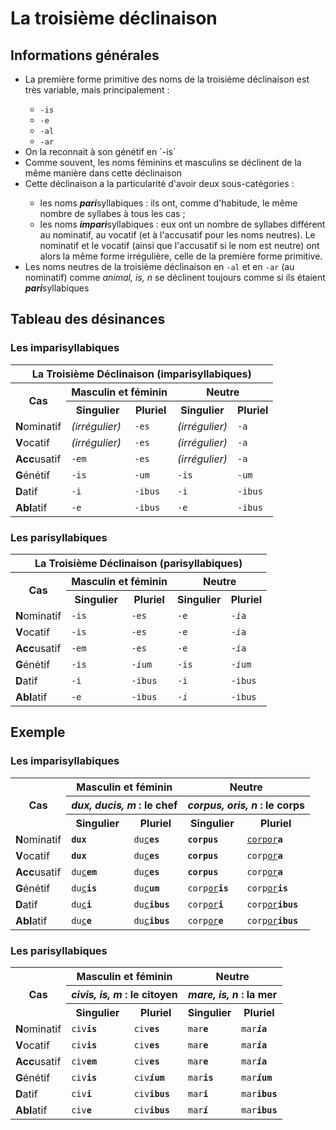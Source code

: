 # La troisième déclinaison

## Informations générales

<ul>
 <li>La première forme primitive des noms de la troisième déclinaison est très variable, mais principalement :</li>
  <ul>
   <li> <code>-is</code></li>
   <li> <code>-e</code></li>
   <li> <code>-al</code></li>
   <li> <code>-ar</code></li>
  </ul>
 <li>On la reconnait à son génétif en `-is`</li>
 <li>Comme souvent, les noms féminins et masculins se déclinent de la même manière dans cette déclinaison</li>
 <li>Cette déclinaison a la particularité d'avoir deux sous-catégories :</li>
  <ul>
   <li> les noms <b><i>pari</i></b>syllabiques : ils ont, comme d'habitude, le même nombre de syllabes à tous les cas ;</li>
   <li> les noms <b><i>impari</i></b>syllabiques : eux ont un nombre de syllabes différent au nominatif, au vocatif (et à l'accusatif pour les noms neutres). Le nominatif et le vocatif (ainsi que l'accusatif si le nom est neutre) ont alors la même forme irrégulière, celle de la première forme primitive.</li>
  </ul>
 <li>Les noms neutres de la troisième déclinaison en <code>-al</code> et en <code>-ar</code> (au nominatif) comme <i>animal, is, n</i> se déclinent toujours comme si ils étaient <b><i>pari</i></b>syllabiques</li>
</ul>

## Tableau des désinances

### Les imparisyllabiques

<table>
 <tr>
  <th colspan="5">La Troisième Déclinaison (imparisyllabiques)</th>
 </tr>
 <tr>
  <th rowspan="2">Cas</th>
  <th colspan="2">Masculin et féminin</th>
  <th colspan="2">Neutre</th>
 </tr>
 <tr>
  <th>Singulier</th>
  <th>Pluriel</th>
  <th>Singulier</th>
  <th>Pluriel</th>
 </tr>
 <tr>
  <td><b>N</b>ominatif</td>
  <td><i>(irrégulier)</i></td>
  <td><code>-es</code></td>
  <td><i>(irrégulier)</i></td>
  <td><code>-a</code></td>
 </tr>
 <tr>
  <td><b>V</b>ocatif</td>
  <td><i>(irrégulier)</i></td>
  <td><code>-es</code></td>
  <td><i>(irrégulier)</i></td>
  <td><code>-a</code></td>
 </tr>
 <tr>
  <td><b>Acc</b>usatif</td>
  <td><code>-em</td>
  <td><code>-es</code></td>
  <td><i>(irrégulier)</i></td>
  <td><code>-a</code></td>
 </tr>
 <tr>
  <td><b>G</b>énétif</td>
  <td><code>-is</code></td>
  <td><code>-um</code></td>
  <td><code>-is</code></td>
  <td><code>-um</code></td>
 </tr>
 <tr>
  <td><b>D</b>atif</td>
  <td><code>-i</code></td>
  <td><code>-ibus</code></td>
  <td><code>-i</code></td>
  <td><code>-ibus</code></td>
 </tr>
 <tr>
  <td><b>Abl</b>atif</td>
  <td><code>-e</code></td>
  <td><code>-ibus</code></td>
  <td><code>-e</code></td>
  <td><code>-ibus</code></td>
 </tr>
</table>

### Les parisyllabiques

<table>
 <tr>
  <th colspan="5">La Troisième Déclinaison (parisyllabiques)</th>
 </tr>
 <tr>
  <th rowspan="2">Cas</th>
  <th colspan="2">Masculin et féminin</th>
  <th colspan="2">Neutre</th>
 </tr>
 <tr>
  <th>Singulier</th>
  <th>Pluriel</th>
  <th>Singulier</th>
  <th>Pluriel</th>
 </tr>
 <tr>
  <td><b>N</b>ominatif</td>
  <td><code>-is</code></td>
  <td><code>-es</code></td>
  <td><code>-e</code></td>
  <td><code>-<i>i</i>a</code></td>
 </tr>
 <tr>
  <td><b>V</b>ocatif</td>
  <td><code>-is</code></td>
  <td><code>-es</code></td>
  <td><code>-e</code></td>
  <td><code>-<i>i</i>a</code></td>
 </tr>
 <tr>
  <td><b>Acc</b>usatif</td>
  <td><code>-em</code></td>
  <td><code>-es</code></td>
  <td><code>-e</code></td>
  <td><code>-<i>i</i>a</code></td>
 </tr>
 <tr>
  <td><b>G</b>énétif</td>
  <td><code>-is</code></td>
  <td><code>-<i>i</i>um</code></td>
  <td><code>-is</code></td>
  <td><code>-<i>i</i>um</code></td>
 </tr>
 <tr>
  <td><b>D</b>atif</td>
  <td><code>-i</code></td>
  <td><code>-ibus</code></td>
  <td><code>-i</code></td>
  <td><code>-ibus</code></td>
 </tr>
 <tr>
  <td><b>Abl</b>atif</td>
  <td><code>-e</code></td>
  <td><code>-ibus</code></td>
  <td><code>-<i>i</i></code></td>
  <td><code>-ibus</code></td>
 </tr>
</table>

## Exemple

### Les imparisyllabiques

<table>
 <tr>
  <th rowspan="3">Cas</th>
  <th colspan="2">Masculin et féminin</th>
  <th colspan="2">Neutre</th>
 </tr>
 <tr>
  <th colspan="2"><i>dux, ducis, m</i> : le chef</th>
  <th colspan="2"><i>corpus, oris, n</i> : le corps</th>
 </tr>
 <tr>
  <th>Singulier</th>
  <th>Pluriel</th>
  <th>Singulier</th>
  <th>Pluriel</th>
 </tr>
 <tr>
  <td><b>N</b>ominatif</td>
  <td><code><b>dux</b></code></td>
  <td><code>du<u>c</u><b>es<b></code></td>
  <td><code><b>corpus</b></code></td>
  <td><code><u>corpor</u><b>a</b></code></td>
 </tr>
 <tr>
  <td><b>V</b>ocatif</td>
  <td><code><b>dux</b></code></td>
  <td><code>du<u>c</u><b>es<b></code></td>
  <td><code><b>corpus</b></code></td>
  <td><code>corp<u>or</u><b>a</b></code></td>
 </tr>
 <tr>
  <td><b>Acc</b>usatif</td>
  <td><code>du<u>c</u><b>em</b></code></td>
  <td><code>du<u>c</u><b>es</b></code></td>
  <td><code><b>corpus</b></code></td>
  <td><code>corp<u>or</u><b>a</b></code></td>
 </tr>
 <tr>
  <td><b>G</b>énétif</td>
  <td><code>du<u>c</u><b>is</b></code></td>
  <td><code>du<u>c</u><b>um</b></code></td>
  <td><code>corp<u>or</u><b>is</b></code></td>
  <td><code>corp<u>or</u><b>is</um</code></td>
 </tr>
 <tr>
  <td><b>D</b>atif</td>
  <td><code>du<u>c</u><b>i</b></code></td>
  <td><code>du<u>c</u><b>ibus</b></code></td>
  <td><code>corp<u>or</u><b>i</b></code></td>
  <td><code>corp<u>or</u><b>ibus</b></code></td>
 </tr>
 <tr>
  <td><b>Abl</b>atif</td>
  <td><code>du<u>c</u><b>e</b></code></td>
  <td><code>du<u>c</u><b>ibus</b></code></td>
  <td><code>corp<u>or</u><b>e</b></code></td>
  <td><code>corp<u>or</u><b>ibus</b></code></td>
 </tr>
</table>

### Les parisyllabiques

<table>
 <tr>
  <th rowspan="3">Cas</th>
  <th colspan="2">Masculin et féminin</th>
  <th colspan="2">Neutre</th>
 </tr>
 <tr>
  <th colspan="2"><i>civis, is, m</i> : le citoyen</th>
  <th colspan="2"><i>mare, is, n</i> : la mer</th>
 </tr>
 <tr>
  <th>Singulier</th>
  <th>Pluriel</th>
  <th>Singulier</th>
  <th>Pluriel</th>
 </tr>
 <tr>
  <td><b>N</b>ominatif</td>
  <td><code>civ<b>is</b></code></td>
  <td><code>civ<b>es</code></td>
  <td><code>mar<b>e</b></code></td>
  <td><code>mar<b><i>i</i>a</b></code></td>
 </tr>
 <tr>
  <td><b>V</b>ocatif</td>
  <td><code>civ<b>is</b></code></td>
  <td><code>civ<b>es</code></td>
  <td><code>mar<b>e</b></code></td>
  <td><code>mar<b><i>i</i>a</code></td>
 </tr>
 <tr>
  <td><b>Acc</b>usatif</td>
  <td><code>civ<b>em</b></code></td>
  <td><code>civ<b>es</code></td>
  <td><code>mar<b>e</b></code></td>
  <td><code>mar<b><i>i</i>a</code></td>
 </tr>
 <tr>
  <td><b>G</b>énétif</td>
  <td><code>civ<b>is</b></code></td>
  <td><code>civ<b><i>i</i>um</code></td>
  <td><code>mar<b>is</b></code></td>
  <td><code>mar<b><i>i</i>um</code></td>
 </tr>
 <tr>
  <td><b>D</b>atif</td>
  <td><code>civ<b>i</b></code></td>
  <td><code>civ<b>ibus</code></td>
  <td><code>mar<b>i</b></code></td>
  <td><code>mar<b>ibus</code></td>
 </tr>
 <tr>
  <td><b>Abl</b>atif</td>
  <td><code>civ<b>e</b></code></td>
  <td><code>civ<b>ibus</code></td>
  <td><code>mar<b><i>i</i></b></code></td>
  <td><code>mar<b>ibus</code></td>
 </tr>
</table>

